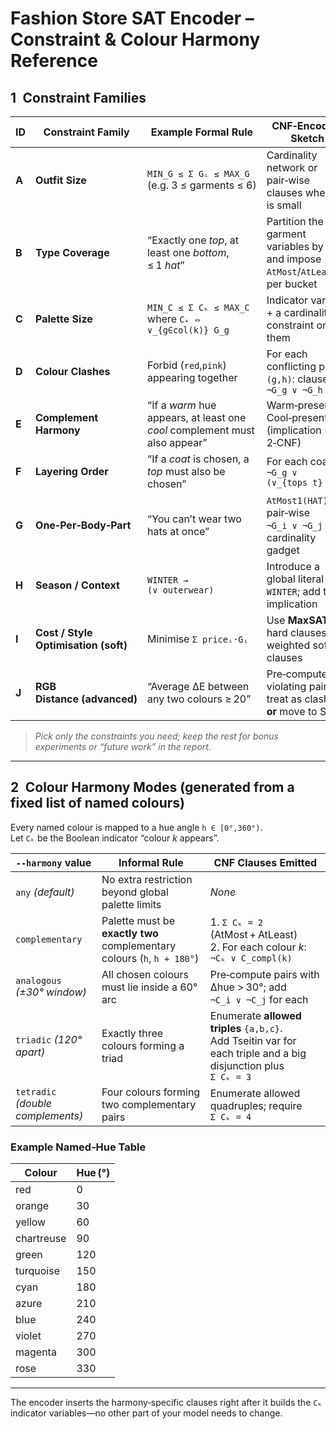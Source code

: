 # Fashion Store SAT Encoder – Constraint & Colour Harmony Reference

## 1 Constraint Families

| ID    | Constraint Family                    | Example Formal Rule                                                        | CNF‑Encoding Sketch                                                                |
| ----- | ------------------------------------ | -------------------------------------------------------------------------- | ---------------------------------------------------------------------------------- |
| **A** | **Outfit Size**                      | `MIN_G ≤ Σ Gᵢ ≤ MAX_G` (e.g. 3 ≤ garments ≤ 6)                             | Cardinality network or pair‑wise clauses when _N_ is small                         |
| **B** | **Type Coverage**                    | “Exactly one _top_, at least one _bottom_, ≤ 1 *hat*”                      | Partition the garment variables by _type_ and impose `AtMost`/`AtLeast` per bucket |
| **C** | **Palette Size**                     | `MIN_C ≤ Σ Cₖ ≤ MAX_C` where `Cₖ ⇔ ∨_{g∈col(k)} G_g`                       | Indicator vars `Cₖ` + a cardinality constraint on them                             |
| **D** | **Colour Clashes**                   | Forbid (`red`,`pink`) appearing together                                   | For each conflicting pair `(g,h)`: clause `¬G_g ∨ ¬G_h`                            |
| **E** | **Complement Harmony**               | “If a _warm_ hue appears, at least one _cool_ complement must also appear” | Warm‑present → Cool‑present (implication = 2‑CNF)                                  |
| **F** | **Layering Order**                   | “If a _coat_ is chosen, a _top_ must also be chosen”                       | For each coat `g`: `¬G_g ∨ (∨_{tops t} G_t)`                                       |
| **G** | **One‑Per‑Body‑Part**                | “You can’t wear two hats at once”                                          | `AtMost1(HAT)` = pair‑wise `¬G_i ∨ ¬G_j` or a cardinality gadget                   |
| **H** | **Season / Context**                 | `WINTER → (∨ outerwear)`                                                   | Introduce a global literal `WINTER`; add the implication                           |
| **I** | **Cost / Style Optimisation (soft)** | Minimise `Σ priceᵢ·Gᵢ`                                                     | Use **MaxSAT**: hard clauses + weighted soft clauses                               |
| **J** | **RGB Distance (advanced)**          | “Average ΔE between any two colours ≥ 20”                                  | Pre‑compute violating pairs → treat as clashes **or** move to SMT                  |

> _Pick only the constraints you need; keep the rest for bonus experiments or “future work” in the report._

---

## 2 Colour Harmony Modes (generated from a fixed list of named colours)

Every named colour is mapped to a hue angle `h ∈ [0°,360°)`.  
Let `Cₖ` be the Boolean indicator “colour *k* appears”.

| `--harmony` value                 | Informal Rule                                                           | CNF Clauses Emitted                                                                                               |
| --------------------------------- | ----------------------------------------------------------------------- | ----------------------------------------------------------------------------------------------------------------- |
| `any` _(default)_                 | No extra restriction beyond global palette limits                       | _None_                                                                                                            |
| `complementary`                   | Palette must be **exactly two** complementary colours (`h`, `h + 180°`) | 1. `Σ Cₖ = 2` (AtMost + AtLeast)<br>2. For each colour *k*: `¬Cₖ ∨ C_compl(k)`                                    |
| `analogous` _(±30° window)_       | All chosen colours must lie inside a 60° arc                            | Pre‑compute pairs with Δhue > 30°; add `¬C_i ∨ ¬C_j` for each                                                     |
| `triadic` _(120° apart)_          | Exactly three colours forming a triad                                   | Enumerate **allowed triples** `{a,b,c}`.<br>Add Tseitin var for each triple and a big disjunction plus `Σ Cₖ = 3` |
| `tetradic` _(double complements)_ | Four colours forming two complementary pairs                            | Enumerate allowed quadruples; require `Σ Cₖ = 4`                                                                  |

### Example Named‑Hue Table

| Colour     | Hue (°) |
| ---------- | ------- |
| red        | 0       |
| orange     | 30      |
| yellow     | 60      |
| chartreuse | 90      |
| green      | 120     |
| turquoise  | 150     |
| cyan       | 180     |
| azure      | 210     |
| blue       | 240     |
| violet     | 270     |
| magenta    | 300     |
| rose       | 330     |

---

The encoder inserts the harmony‑specific clauses right after it builds the `Cₖ` indicator variables—no other part of your model needs to change.
